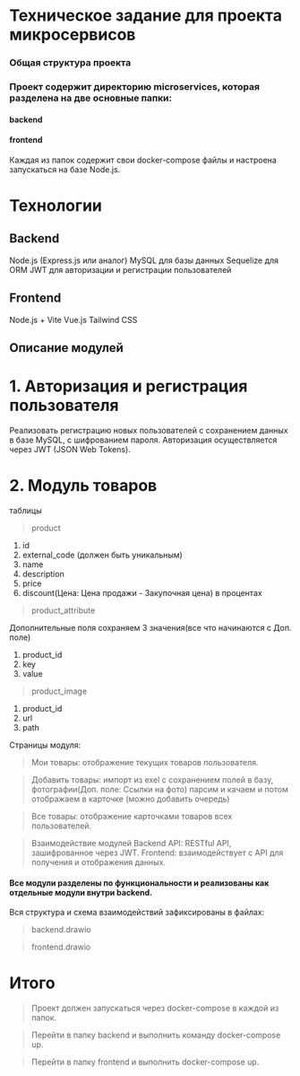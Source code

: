 # Техническое задание для проекта микросервисов
### Общая структура проекта
### Проект содержит директорию microservices, которая разделена на две основные папки:

#### backend
#### frontend
Каждая из папок содержит свои docker-compose файлы и настроена запускаться на базе Node.js.

# Технологии
## Backend
Node.js (Express.js или аналог)
MySQL для базы данных
Sequelize для ORM
JWT для авторизации и регистрации пользователей
## Frontend
Node.js + Vite
Vue.js
Tailwind CSS

## Описание модулей
# 1. Авторизация и регистрация пользователя
Реализовать регистрацию новых пользователей с сохранением данных в базе MySQL, с шифрованием пароля.
Авторизация осуществляется через JWT (JSON Web Tokens).

# 2. Модуль товаров
таблицы

> product
1.	id
2.	external_code (должен быть уникальным)
3.	name
4.	description
5.	price
6.	discount(Цена: Цена продажи - Закупочная цена) в процентах

> product_attribute

Дополнительные поля сохраняем 3 значения(все что начинаются c Доп. поле)
1. product_id
2. key
3. value

> product_image

1. product_id
2. url
3. path

Страницы модуля:
> Мои товары: отображение текущих товаров пользователя.

> Добавить товары: импорт из exel с сохранением полей в базу, фотографии(Доп. поле: Ссылки на фото) парсим и качаем и потом отображаем в карточке (можно добавить очередь)

> Все товары: отображение карточками товаров всех пользователей.

> Взаимодействие модулей
> Backend API: RESTful API, зашифрованное через JWT.
> Frontend: взаимодействует с API для получения и отображения данных.

#### Все модули разделены по функциональности и реализованы как отдельные модули внутри backend.

Вся структура и схема взаимодействий зафиксированы в файлах:

> backend.drawio

> frontend.drawio

# Итого
> Проект должен запускаться через docker-compose в каждой из папок.

> Перейти в папку backend и выполнить команду docker-compose up.

> Перейти в папку frontend и выполнить docker-compose up.
